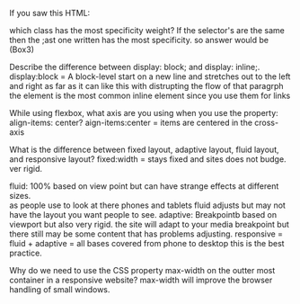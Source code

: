 If you saw this HTML: <div class="box box1 box2 box3"></div> which class has the most specificity weight?
If the selector's are the same then the ;ast one written has the most specificity.
so answer would be (Box3)

Describe the difference between display: block; and display: inline;.
display:block = A block-level start on a new line and stretches out to the left and right as far as it can like this </span> with distrupting the flow of that paragrph the <a> element is the most common inline element since you use them for links 


While using flexbox, what axis are you using when you use the property: align-items: center?
aign-items:center = items are centered in the cross-axis

What is the difference between fixed layout, adaptive layout, fluid layout, and responsive layout?
fixed:width =  stays fixed and sites does not budge. ver rigid.
 
fluid: 100% based on view point but can have strange effects at different sizes.\
as people use to look at there phones and tablets fluid adjusts but may not have the layout you want people to see.
adaptive: Breakpointb based on viewport but also very rigid.
the site will adapt to your media breakpoint but there still may be some content that has problems adjusting.
responsive = fluid + adaptive = all bases covered from phone to desktop this is the best practice.

Why do we need to use the CSS property max-width on the outter most container in a responsive website?
max-width will improve the browser handling of small windows.